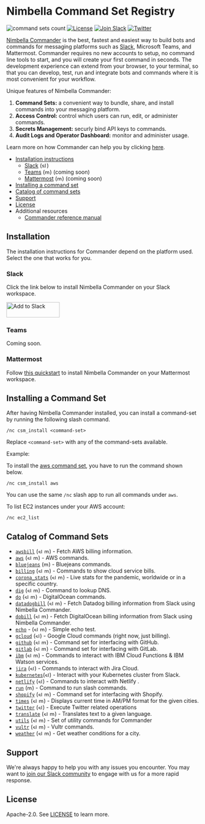 # Nimbella Command Set Registry

![command sets count](https://img.shields.io/endpoint?url=https://apigcp.nimbella.io/api/v1/web/mesatyar-yzpbtecwigu/default/command-sets-count&style=flat)
[![License](https://img.shields.io/badge/license-Apache--2.0-blue.svg)](http://www.apache.org/licenses/LICENSE-2.0)
[![Join Slack](https://img.shields.io/badge/join-slack-9B69A0.svg)](https://nimbella-community.slack.com/)
[![Twitter](https://img.shields.io/twitter/follow/nimbella.svg?style=social&logo=twitter)](https://twitter.com/intent/follow?screen_name=nimbella)

[Nimbella Commander](https://nimbella.com/product/commander) is the best, fastest and easiest way to build bots and commands for messaging platforms such as [Slack](https://slack.com/apps/AS833QXL0-nimbella-commander), Microsoft Teams, and Mattermost. Commander requires no new accounts to setup, no command line tools to start, and you will create your first command in seconds. The development experience can extend from your browser, to your terminal, so that you can develop, test, run and integrate bots and commands where it is most convenient for your workflow.

Unique features of Nimbella Commander:

1. **Command Sets:** a convenient way to bundle, share, and install commands into your messaging platform.
2. **Access Control:** control which users can run, edit, or administer commands.
3. **Secrets Management:** securly bind API keys to commands.
4. **Audit Logs and Operator Dashboard:** monitor and administer usage.

Learn more on how Commander can help you by clicking [here](https://nimbella.com/resources-commander/overview#what-is-commander).

- [Installation instructions](#Installation)
  - [Slack](#Slack) (<img alt="slack"  width="13" height="13" src="https://unpkg.com/simple-icons@latest/icons/slack.svg" />)
  - [Teams](#Teams) (<img alt="mattermost"  width="13" height="13" src="https://unpkg.com/simple-icons@latest/icons/microsoftteams.svg" />) (coming soon)
  - [Mattermost](#Mattermost) (<img alt="mattermost"  width="13" height="13" src="https://unpkg.com/simple-icons@latest/icons/mattermost.svg" />) (coming soon)
- [Installing a command set](#Installing-a-Command-Set)
- [Catalog of command sets](#Catalog-of-Command-Sets)
- [Support](#support)
- [License](#license)
- Additional resources
  - [Commander reference manual](https://nimbella.com/resources-commander/reference)

## Installation

The installation instructions for Commander depend on the platform used. Select the one that works for you.

### Slack

Click the link below to install Nimbella Commander on your Slack workspace.

<a href="https://nimbella.com/commander/slack/install?version=2"><img alt="Add to Slack" height="40" width="139" src="https://platform.slack-edge.com/img/add_to_slack.png" srcset="https://platform.slack-edge.com/img/add_to_slack.png 1x, https://platform.slack-edge.com/img/add_to_slack@2x.png 2x" /></a>

### Teams

Coming soon.

### Mattermost

Follow [this quickstart](https://nimbella.com/resources-commander/mattermost/quickstart#quickstart) to install Nimbella Commander on your Mattermost workspace. 

## Installing a Command Set

After having Nimbella Commander installed, you can install a command-set by running the following slash command.

```
/nc csm_install <command-set>
```

Replace `<command-set>` with any of the command-sets available.

Example:

To install the [aws command set](aws), you have to run the command shown below.

```
/nc csm_install aws
```

You can use the same `/nc` slash app to run all commands under `aws`.

To list EC2 instances under your AWS account:

```
/nc ec2_list
```

## Catalog of Command Sets

- [`awsbill`](awsbill) (<img alt="slack"  width="12" height="12" src="https://unpkg.com/simple-icons@latest/icons/slack.svg" /> <img alt="mattermost"  width="13" height="13" src="https://unpkg.com/simple-icons@latest/icons/mattermost.svg" />) - Fetch AWS billing information.
- [`aws`](aws) (<img alt="slack"  width="12" height="12" src="https://unpkg.com/simple-icons@latest/icons/slack.svg" /> <img alt="mattermost"  width="13" height="13" src="https://unpkg.com/simple-icons@latest/icons/mattermost.svg" />) - AWS commands.
- [`bluejeans`](bluejeans) (<img alt="mattermost"  width="13" height="13" src="https://unpkg.com/simple-icons@latest/icons/mattermost.svg" />) - Bluejeans commands.
- [`billing`](billing) (<img alt="slack"  width="12" height="12" src="https://unpkg.com/simple-icons@latest/icons/slack.svg" /> <img alt="mattermost"  width="13" height="13" src="https://unpkg.com/simple-icons@latest/icons/mattermost.svg" />) - Commands to show cloud service bills.
- [`corona_stats`](corona_stats) (<img alt="slack"  width="12" height="12" src="https://unpkg.com/simple-icons@latest/icons/slack.svg" /> <img alt="mattermost"  width="13" height="13" src="https://unpkg.com/simple-icons@latest/icons/mattermost.svg" />) - Live stats for the pandemic, worldwide or in a specific country.
- [`dig`](dig) (<img alt="slack"  width="12" height="12" src="https://unpkg.com/simple-icons@latest/icons/slack.svg" /> <img alt="mattermost"  width="13" height="13" src="https://unpkg.com/simple-icons@latest/icons/mattermost.svg" />) - Command to lookup DNS.
- [`do`](do) (<img alt="slack"  width="12" height="12" src="https://unpkg.com/simple-icons@latest/icons/slack.svg" /> <img alt="mattermost"  width="13" height="13" src="https://unpkg.com/simple-icons@latest/icons/mattermost.svg" />) - DigitalOcean commands.
- [`datadogbill`](datadogbill) (<img alt="slack"  width="12" height="12" src="https://unpkg.com/simple-icons@latest/icons/slack.svg" /> <img alt="mattermost"  width="13" height="13" src="https://unpkg.com/simple-icons@latest/icons/mattermost.svg" />) - Fetch Datadog billing information from Slack using Nimbella Commander.
- [`dobill`](dobill) (<img alt="slack"  width="12" height="12" src="https://unpkg.com/simple-icons@latest/icons/slack.svg" /> <img alt="mattermost"  width="13" height="13" src="https://unpkg.com/simple-icons@latest/icons/mattermost.svg" />) - Fetch DigitalOcean billing information from Slack using Nimbella Commander.
- [`echo`](echo) - (<img alt="slack"  width="12" height="12" src="https://unpkg.com/simple-icons@latest/icons/slack.svg" /> <img alt="mattermost"  width="13" height="13" src="https://unpkg.com/simple-icons@latest/icons/mattermost.svg" />) - Simple echo test.
- [`gcloud`](gcloud) (<img alt="slack"  width="12" height="12" src="https://unpkg.com/simple-icons@latest/icons/slack.svg" />) - Google Cloud commands (right now, just billing).
- [`github`](github) (<img alt="slack"  width="12" height="12" src="https://unpkg.com/simple-icons@latest/icons/slack.svg" /> <img alt="mattermost"  width="13" height="13" src="https://unpkg.com/simple-icons@latest/icons/mattermost.svg" />) - Command set for interfacing with GitHub.
- [`gitlab`](gitlab) (<img alt="slack"  width="12" height="12" src="https://unpkg.com/simple-icons@latest/icons/slack.svg" /> <img alt="mattermost"  width="13" height="13" src="https://unpkg.com/simple-icons@latest/icons/mattermost.svg" />) - Command set for interfacing with GitLab.
- [`ibm`](ibm) (<img alt="slack"  width="12" height="12" src="https://unpkg.com/simple-icons@latest/icons/slack.svg" /> <img alt="mattermost"  width="13" height="13" src="https://unpkg.com/simple-icons@latest/icons/mattermost.svg" />) - Commands to interact with IBM Cloud Functions & IBM Watson services.
- [`jira`](jira) (<img alt="slack"  width="12" height="12" src="https://unpkg.com/simple-icons@latest/icons/slack.svg" />) - Commands to interact with Jira Cloud.
- [`kubernetes`](kubernetes)(<img alt="slack"  width="12" height="12" src="https://unpkg.com/simple-icons@latest/icons/slack.svg" />) - Interact with your Kubernetes cluster from Slack.
- [`netlify`](netlify) (<img alt="slack"  width="12" height="12" src="https://unpkg.com/simple-icons@latest/icons/slack.svg" />) - Commands to interact with Netlify .
- [`run`](run) (<img alt="mattermost"  width="13" height="13" src="https://unpkg.com/simple-icons@latest/icons/mattermost.svg" />) - Command to run slash commands.
- [`shopify`](shopify) (<img alt="slack"  width="12" height="12" src="https://unpkg.com/simple-icons@latest/icons/slack.svg" /> <img alt="mattermost"  width="13" height="13" src="https://unpkg.com/simple-icons@latest/icons/mattermost.svg" />) - Command set for interfacing with Shopify.
- [`times`](times) (<img alt="slack"  width="12" height="12" src="https://unpkg.com/simple-icons@latest/icons/slack.svg" /> <img alt="mattermost"  width="13" height="13" src="https://unpkg.com/simple-icons@latest/icons/mattermost.svg" />) - Displays current time in AM/PM format for the given cities.
- [`twitter`](twitter) (<img alt="slack"  width="12" height="12" src="https://unpkg.com/simple-icons@latest/icons/slack.svg" />) - Execute Twitter related operations
- [`translate`](translate) (<img alt="slack"  width="12" height="12" src="https://unpkg.com/simple-icons@latest/icons/slack.svg" /> <img alt="mattermost"  width="13" height="13" src="https://unpkg.com/simple-icons@latest/icons/mattermost.svg" />) - Translates text to a given language.
- [`utils`](utils) (<img alt="slack"  width="12" height="12" src="https://unpkg.com/simple-icons@latest/icons/slack.svg" /> <img alt="mattermost"  width="13" height="13" src="https://unpkg.com/simple-icons@latest/icons/mattermost.svg" />) - Set of utility commands for Commander
- [`vultr`](vultr) (<img alt="slack"  width="12" height="12" src="https://unpkg.com/simple-icons@latest/icons/slack.svg" /> <img alt="mattermost"  width="13" height="13" src="https://unpkg.com/simple-icons@latest/icons/mattermost.svg" />) - Vultr commands.
- [`weather`](weather) (<img alt="slack"  width="12" height="12" src="https://unpkg.com/simple-icons@latest/icons/slack.svg" /> <img alt="mattermost"  width="13" height="13" src="https://unpkg.com/simple-icons@latest/icons/mattermost.svg" />) - Get weather conditions for a city.

## Support

We're always happy to help you with any issues you encounter. You may want to [join our Slack community](https://nimbella-community.slack.com/) to engage with us for a more rapid response.

## License

Apache-2.0. See [LICENSE](LICENSE) to learn more.
